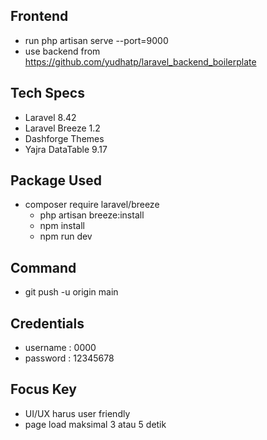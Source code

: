 ## Frontend
- run php artisan serve --port=9000
- use backend from https://github.com/yudhatp/laravel_backend_boilerplate

## Tech Specs
- Laravel 8.42
- Laravel Breeze 1.2
- Dashforge Themes
- Yajra DataTable 9.17

## Package Used
- composer require laravel/breeze
    - php artisan breeze:install
    - npm install
    - npm run dev

## Command
- git push -u origin main

## Credentials
- username : 0000
- password : 12345678

## Focus Key
- UI/UX harus user friendly
- page load maksimal 3 atau 5 detik
